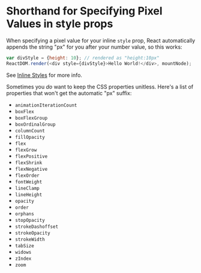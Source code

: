 # Shorthand for Specifying Pixel Values in style props

When specifying a pixel value for your inline `style` prop, React automatically appends the string "px" for you after your number value, so this works:

```js
var divStyle = {height: 10}; // rendered as "height:10px"
ReactDOM.render(<div style={divStyle}>Hello World!</div>, mountNode);
```

See [Inline Styles](02-inline-styles.md) for more info.

Sometimes you _do_ want to keep the CSS properties unitless. Here's a list of properties that won't get the automatic "px" suffix:

- `animationIterationCount`
- `boxFlex`
- `boxFlexGroup`
- `boxOrdinalGroup`
- `columnCount`
- `fillOpacity`
- `flex`
- `flexGrow`
- `flexPositive`
- `flexShrink`
- `flexNegative`
- `flexOrder`
- `fontWeight`
- `lineClamp`
- `lineHeight`
- `opacity`
- `order`
- `orphans`
- `stopOpacity`
- `strokeDashoffset`
- `strokeOpacity`
- `strokeWidth`
- `tabSize`
- `widows`
- `zIndex`
- `zoom`
